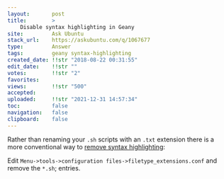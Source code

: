 ```yaml
---
layout:       post
title:        >
    Disable syntax highlighting in Geany
site:         Ask Ubuntu
stack_url:    https://askubuntu.com/q/1067677
type:         Answer
tags:         geany syntax-highlighting
created_date: !!str "2018-08-22 00:31:55"
edit_date:    !!str ""
votes:        !!str "2"
favorites:    
views:        !!str "500"
accepted:     
uploaded:     !!str "2021-12-31 14:57:34"
toc:          false
navigation:   false
clipboard:    false
---
```


Rather than renaming your `.sh` scripts with an `.txt` extension there is a more conventional way to [remove syntax highlighting][1]:

Edit `Menu->tools->configuration files->filetype_extensions.conf` and remove the `*.sh`; entries.


  [1]: https://github.com/geany/geany/issues/1596
